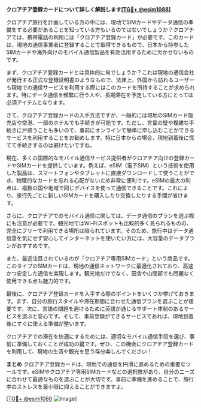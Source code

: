 **クロアチア登録カードについて詳しく解説します[[TG💪+ @esim1088](https://t.me/s/esim1088)]**

クロアチア旅行を計画している方の中には、現地でSIMカードやデータ通信の準備をする必要があることを知っている方もいるのではないでしょうか？クロアチアでは、携帯電話の利用には「クロアチア登録カード」が必要です。このカードは、現地の通信事業者に登録することで取得できるもので、日本から持参したSIMカードや海外向けのモバイル通信製品を有効活用するために欠かせないものです。

まず、クロアチア登録カードとは具体的に何でしょうか？これは現地の通信会社が発行する正式な登録証明書のようなもので、法律上、外国から訪れるユーザーも現地での通信サービスを利用する際にはこのカードを所持することが求められます。特にデータ通信を頻繁に行う人や、長期滞在を予定している方にとっては必須アイテムとなります。

さて、クロアチア登録カードの入手方法ですが、一般的には現地のSIMカード販売店や空港、一部のホテルでも手続きが可能です。ただし、言葉の壁や複雑な手続きに戸惑うことも多いので、事前にオンラインで簡単に申し込むことができるサービスを利用することをお勧めします。特に日本からの場合、現地到着後に慌てて手続きするのは避けたいですね。

現在、多くの国際的なモバイル通信サービス提供者がクロアチア向けの登録カードやSIMカードを提供しています。例えば、eSIM（電子SIM）という技術を使用した製品は、スマートフォンやタブレットに直接ダウンロードして使うことができ、物理的なカードを忘れる心配がないため非常に便利です。eSIMの最大の利点は、複数の国や地域で同じデバイスを使って通信できることです。これにより、旅行先ごとに新しいSIMカードを購入したり交換したりする手間が省けます。

さらに、クロアチアでのモバイル通信に関しては、データ通信のプランを選ぶ際にも注意が必要です。観光地ではWi-Fiスポットも比較的多く見られるものの、完全にフリーで利用できる場所は限られています。そのため、旅行中はデータ通信量を気にせず安心してインターネットを使いたい方には、大容量のデータプランがおすすめです。

また、最近注目されているのが「クロアチア専用SIMカード」という商品です。このタイプのSIMカードは、現地の通信ネットワークに最適化されており、高速かつ安定した通信を実現します。観光地だけでなく、田舎や山間部でも問題なく使用できる点も魅力的です。

最後に、クロアチア登録カードを入手する際のポイントをいくつか挙げておきます。まず、自分の旅行スタイルや滞在期間に合わせた通信プランを選ぶことが重要です。次に、言語の問題を避けるために英語が通じるサポート体制のあるサービスを選ぶと安心です。そして、事前登録ができるサービスであれば、現地到着後にすぐに使える準備が整います。

クロアチアでの滞在を快適にするためには、適切なモバイル通信手段を選び、事前に準備しておくことが成功の鍵です。ぜひ、この機会にクロアチア登録カードを利用して、現地の生活や観光を思う存分楽しんでください！

**まとめ**
クロアチア登録カードは、現地での通信を円滑に進めるための重要なツールです。eSIMやクロアチア専用SIMカードなどの選択肢があり、自分のニーズに合わせて最適なものを選ぶことが大切です。事前に準備を進めることで、旅行中のストレスを最小限に抑えることができますよ。

[[TG💪+ @esim1088](https://t.me/s/esim1088) ![Image](https://i.postimg.cc/Y0z9fWf4/image.png)]